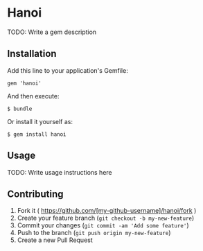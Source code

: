 # Hanoi

TODO: Write a gem description

## Installation

Add this line to your application's Gemfile:

    gem 'hanoi'

And then execute:

    $ bundle

Or install it yourself as:

    $ gem install hanoi

## Usage

TODO: Write usage instructions here

## Contributing

1. Fork it ( https://github.com/[my-github-username]/hanoi/fork )
2. Create your feature branch (`git checkout -b my-new-feature`)
3. Commit your changes (`git commit -am 'Add some feature'`)
4. Push to the branch (`git push origin my-new-feature`)
5. Create a new Pull Request
